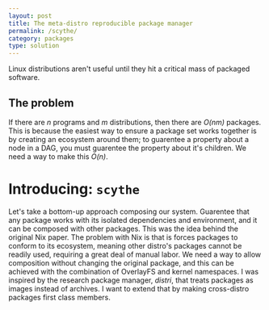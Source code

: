 ```yaml
---
layout: post
title: The meta-distro reproducible package manager
permalink: /scythe/
category: packages
type: solution
---
```


Linux distributions aren't useful until they hit a critical mass of packaged software. 

## The problem
If there are *n* programs and *m* distributions, then there are *O(nm)* packages. This is because the easiest way to ensure a package set works together is by creating an ecosystem around them; to guarentee a property about a node in a DAG, you must guarentee the property about it's children. We need a way to make this *O(n)*.

# Introducing: `scythe`

Let's take a bottom-up approach composing our system. Guarentee that any package works with its isolated dependencies and environment, and it can be composed with other packages. This was the idea behind the original Nix paper. The problem with Nix is that is forces packages to conform to its ecosystem, meaning other distro's packages cannot be readily used, requiring a great deal of manual labor. We need a way to allow composition without changing the original package, and this can be achieved with the combination of OverlayFS and kernel namespaces. I was inspired by the research package manager, *distri*, that treats packages as images instead of archives. I want to extend that by making cross-distro packages first class members.

